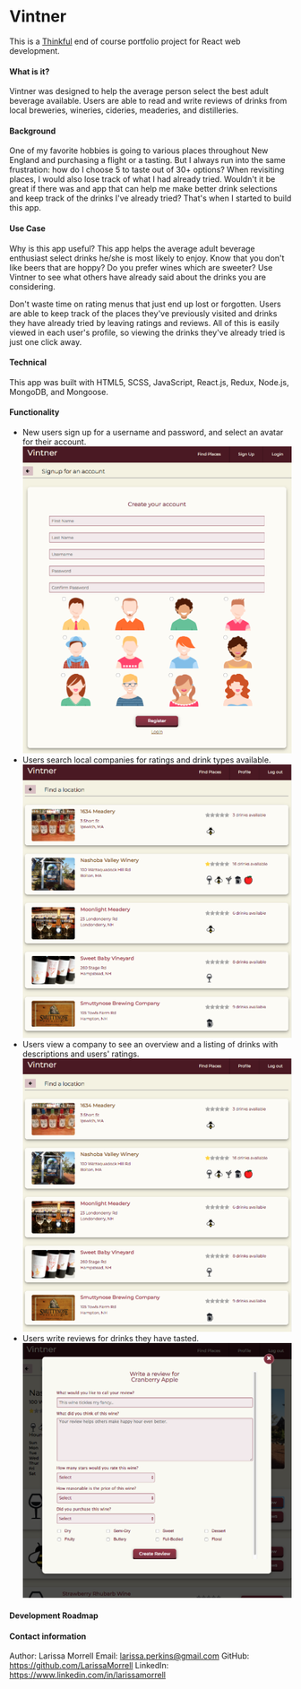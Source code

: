 # Vintner #

This is a [Thinkful](https://www.thinkful.com) end of course portfolio project for React web development.

#### What is it? ####
Vintner was designed to help the average person select the best adult beverage available. Users are able to read and write reviews of drinks from local breweries, wineries, cideries, meaderies, and distilleries.

#### Background ####
One of my favorite hobbies is going to various places throughout New England and purchasing a flight or a tasting. But I always run into the same frustration: how do I choose 5 to taste out of 30+ options? When revisiting places, I would also lose track of what I had already tried. Wouldn't it be great if there was and app that can help me make better drink selections and keep track of the drinks I've already tried? That's when I started to build this app.

#### Use Case ####
Why is this app useful? This app helps the average adult beverage enthusiast select drinks he/she is most likely to enjoy. Know that you don't like beers that are hoppy? Do you prefer wines which are sweeter? Use Vintner to see what others have already said about the drinks you are considering.

Don't waste time on rating menus that just end up lost or forgotten. Users are able to keep track of the places they've previously visited and drinks they have already tried by leaving ratings and reviews. All of this is easily viewed in each user's profile, so viewing the drinks they've already tried is just one click away.

#### Technical ####
This app was built with HTML5, SCSS, JavaScript, React.js, Redux, Node.js, MongoDB, and Mongoose.

#### Functionality ####
* New users sign up for a username and password, and select an avatar for their account.
![screenshot of signup page](./screenshots/signup.png)
* Users search local companies for ratings and drink types available.
![screenshot of signup page](./screenshots/find-companies.png)
* Users view a company to see an overview and a listing of drinks with descriptions and users' ratings.
![screenshot of signup page](./screenshots/company.png)
* Users write reviews for drinks they have tasted.
![screenshot of signup page](./screenshots/write-review.png)

#### Development Roadmap ####



#### Contact information ####
Author: Larissa Morrell
Email: larissa.perkins@gmail.com
GitHub: https://github.com/LarissaMorrell
LinkedIn: https://www.linkedin.com/in/larissamorrell
